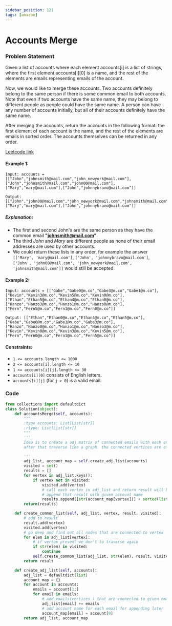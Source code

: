 ```yaml
---
sidebar_position: 121
tags: [amazon]
---
```


# Accounts Merge

### Problem Statement

Given a list of accounts where each element accounts[i] is a list of strings, where the first element accounts[i][0] is a name, and the rest of the elements are emails representing emails of the account.

Now, we would like to merge these accounts. Two accounts definitely belong to the same person if there is some common email to both accounts. Note that even if two accounts have the same name, they may belong to different people as people could have the same name. A person can have any number of accounts initially, but all of their accounts definitely have the same name.

After merging the accounts, return the accounts in the following format: the first element of each account is the name, and the rest of the elements are emails in sorted order. The accounts themselves can be returned in any order.

[Leetcode link](https://leetcode.com/problems/accounts-merge)

#### Example 1:

```
Input: accounts = [["John","johnsmith@mail.com","john_newyork@mail.com"],["John","johnsmith@mail.com","john00@mail.com"],["Mary","mary@mail.com"],["John","johnnybravo@mail.com"]]

Output: [["John","john00@mail.com","john_newyork@mail.com","johnsmith@mail.com"],["Mary","mary@mail.com"],["John","johnnybravo@mail.com"]]
```

##### Explanation:

- The first and second John's are the same person as they have the common email **"johnsmith@mail.com"**.
- The third _John_ and _Mary_ are different people as none of their email addresses are used by other accounts.
- We could return these lists in any order, for example the answer `[['Mary', 'mary@mail.com']`, `['John', 'johnnybravo@mail.com']`,
  `['John', 'john00@mail.com', 'john_newyork@mail.com', 'johnsmith@mail.com']]` would still be accepted.

#### Example 2:

```
Input: accounts = [["Gabe","Gabe0@m.co","Gabe3@m.co","Gabe1@m.co"],["Kevin","Kevin3@m.co","Kevin5@m.co","Kevin0@m.co"],["Ethan","Ethan5@m.co","Ethan4@m.co","Ethan0@m.co"],["Hanzo","Hanzo3@m.co","Hanzo1@m.co","Hanzo0@m.co"],["Fern","Fern5@m.co","Fern1@m.co","Fern0@m.co"]]

Output: [["Ethan","Ethan0@m.co","Ethan4@m.co","Ethan5@m.co"],["Gabe","Gabe0@m.co","Gabe1@m.co","Gabe3@m.co"],["Hanzo","Hanzo0@m.co","Hanzo1@m.co","Hanzo3@m.co"],["Kevin","Kevin0@m.co","Kevin3@m.co","Kevin5@m.co"],["Fern","Fern0@m.co","Fern1@m.co","Fern5@m.co"]]
```

#### Constraints:

- `1 <= accounts.length <= 1000`
- `2 <= accounts[i].length <= 10`
- `1 <= accounts[i][j].length <= 30`
- `accounts[i][0]` consists of English letters.
- `accounts[i][j]` (for `j > 0`) is a valid email.

### Code

```python title="Python Code"
from collections import defaultdict
class Solution(object):
    def accountsMerge(self, accounts):
        """
        :type accounts: List[List[str]]
        :rtype: List[List[str]]
        """
        '''
        Idea is to create a adj matrix of connected emails with each other
        after that traverse like a graph. the connected vertices are of same person. Voila

        '''
        adj_list, account_map = self.create_adj_list(accounts)
        visited = set()
        results = []
        for vertex in adj_list.keys():
            if vertex not in visited:
                visited.add(vertex)
                # call each vertex in adj_list and return result will be all the emails that are connected to each other
                # append that result with given account name
                results.append([str(account_map[vertex])] + sorted(list(self.create_common_list(adj_list, str(vertex), set(), visited))))
        return(results)

    def create_common_list(self, adj_list, vertex, result, visited):
        # add to result
        result.add(vertex)
        visited.add(vertex)
        # go deep and find out all nodes that are connected to vertex
        for elem in adj_list[vertex]:
            # if vertex present we don't to traverse again
            if str(elem) in visited:
                continue
            self.create_common_list(adj_list, str(elem), result, visited)
        return result

    def create_adj_list(self, accounts):
        adj_list = defaultdict(list)
        account_map = {}
        for account in accounts:
            emails = account[1:]
            for email in emails:
                # add emails(vertices ) that are connected to given email
                adj_list[email] += emails
                # add account name for each email for appending later
                account_map[email] = account[0]
        return adj_list, account_map


```

